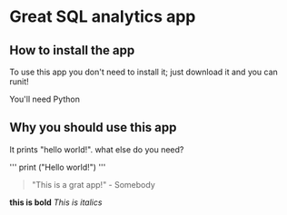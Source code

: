# Great SQL analytics app

## How to install the app

To use this app you don't need to install it; just download it and you can runit!

You'll need Python

## Why you should use this app

It prints "hello world!". what else do you need?

'''
print ("Hello world!")
'''

> "This is a grat app!"  - Somebody

**this is bold**
_This is italics_
